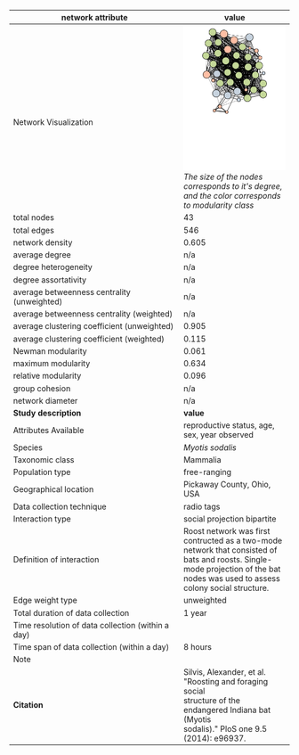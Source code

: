 network attribute|value
---|---
<img width=2500> Network Visualization | ![NetworkImage](/Networks/Network%20Visualizations/bat_silvis_roosting.png) *The size of the nodes corresponds to it's degree, and the color corresponds to modularity class*
total nodes|43
total edges|546
network density|0.605
average degree|n/a
degree heterogeneity|n/a
degree assortativity|n/a
average betweenness centrality (unweighted)|n/a
average betweenness centrality (weighted)|n/a
average clustering coefficient (unweighted)|0.905
average clustering coefficient (weighted)|0.115
Newman modularity|0.061
maximum modularity|0.634
relative modularity|0.096
group cohesion|n/a
network diameter|n/a
**Study description**|**value**
Attributes Available|reproductive status, age, sex, year observed
Species|*Myotis sodalis*
Taxonomic class|Mammalia
Population type|free-ranging
Geographical location|Pickaway County, Ohio, USA
Data collection technique|radio tags
Interaction type|social projection bipartite
Definition of interaction|Roost network was first contructed as a two-mode network that consisted of bats and roosts. Single-mode projection of the bat nodes was used to assess colony social structure. 
Edge weight type|unweighted
Total duration of data collection|1 year
Time resolution of data collection (within a day)|
Time span of data collection (within a day)|8 hours
Note|
**Citation** | Silvis, Alexander, et al. "Roosting and foraging social <br> structure of the endangered Indiana bat (Myotis <br> sodalis)." PloS one 9.5 (2014): e96937.

